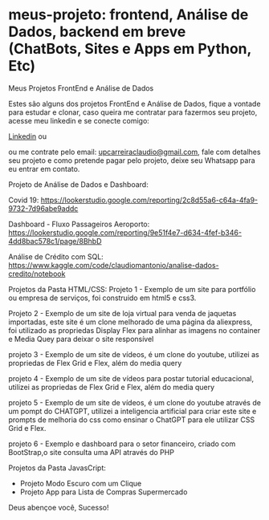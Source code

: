 # meus-projeto: frontend, Análise de Dados, backend em breve (ChatBots, Sites e Apps em Python, Etc)
Meus Projetos FrontEnd e Análise de Dados

Estes são alguns dos projetos FrontEnd e Análise de Dados, fique a vontade para estudar e clonar, caso queira me contratar para fazermos seu projeto, acesse meu linkedin e se conecte comigo: 

[Linkedin](https://www.linkedin.com/in/claudio-m-antonio/) ou 

ou me contrate pelo email: upcarreiraclaudio@gmail.com, fale com detalhes seu projeto e como pretende pagar pelo projeto, deixe seu Whatsapp para eu entrar em contato.


Projeto de Análise de Dados e Dashboard: 

Covid 19: 
https://lookerstudio.google.com/reporting/2c8d55a6-c64a-4fa9-9732-7d96abe9addc

Dashboard - Fluxo Passageiros Aeroporto: 
https://lookerstudio.google.com/reporting/9e51f4e7-d634-4fef-b346-4dd8bac578c1/page/8BhbD

Análise de Crédito com SQL: https://www.kaggle.com/code/claudiomantonio/analise-dados-credito/notebook



Projetos da Pasta HTML/CSS:
Projeto 1 - Exemplo de um site para portfólio ou empresa de serviços, foi construido em html5 e css3. 

Projeto 2 - Exemplo de um site de loja virtual para venda de jaquetas importadas, este site é um clone melhorado de uma página da aliexpress, foi utilizado as propriedas Display Flex para alinhar as imagens no container e Media Quey para deixar o site responsível 

projeto 3 - Exemplo de um site de vídeos, é um clone do youtube, utilizei as propriedas de Flex Grid e Flex, além do media query 

projeto 4 - Exemplo de um site de vídeos para postar tutorial educacional, utilizei as propriedas de Flex Grid e Flex, além do media query

projeto 5 - Exemplo de um site de vídeos, é um clone do youtube através de um pompt do CHATGPT, utilizei a inteligencia artificial para criar este site e prompts de melhoria do css como ensinar o ChatGPT para ele utilizar CSS Grid e Flex. 

projeto 6 - Exemplo e dashboard para o setor financeiro, criado com BootStrap,o site consulta uma API através do PHP 


Projetos da Pasta JavasCript: 

- Projeto Modo Escuro com um Clique
- Projeto App para Lista de Compras Supermercado




Deus abençoe você, Sucesso! 
